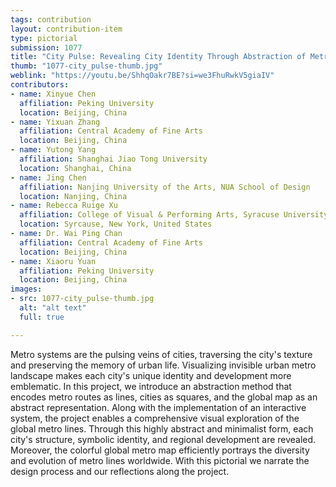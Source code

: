```yaml
---
tags: contribution
layout: contribution-item
type: pictorial
submission: 1077
title: "City Pulse: Revealing City Identity Through Abstraction of Metro Lines"
thumb: "1077-city_pulse-thumb.jpg"
weblink: "https://youtu.be/ShhqOakr7BE?si=we3FhuRwkV5giaIV"
contributors: 
- name: Xinyue Chen
  affiliation: Peking University
  location: Beijing, China
- name: Yixuan Zhang
  affiliation: Central Academy of Fine Arts
  location: Beijing, China
- name: Yutong Yang
  affiliation: Shanghai Jiao Tong University
  location: Shanghai, China 
- name: Jing Chen
  affiliation: Nanjing University of the Arts, NUA School of Design
  location: Nanjing, China
- name: Rebecca Ruige Xu
  affiliation: College of Visual & Performing Arts, Syracuse University
  location: Syrcause, New York, United States
- name: Dr. Wai Ping Chan
  affiliation: Central Academy of Fine Arts
  location: Beijing, China
- name: Xiaoru Yuan
  affiliation: Peking University
  location: Beijing, China
images:
- src: 1077-city_pulse-thumb.jpg
  alt: "alt text"
  full: true

---
```


Metro systems are the pulsing veins of cities, traversing the city's
texture and preserving the memory of urban life. Visualizing invisible
urban metro landscape makes each city's unique identity and development
more emblematic. In this project, we introduce an abstraction method
that encodes metro routes as lines, cities as squares, and the global
map as an abstract representation. Along with the implementation of an
interactive system, the project enables a comprehensive visual
exploration of the global metro lines. Through this highly abstract and
minimalist form, each city's structure, symbolic identity, and regional
development are revealed. Moreover, the colorful global metro map
efficiently portrays the diversity and evolution of metro lines
worldwide. With this pictorial we narrate the design process and our
reflections along the project.
